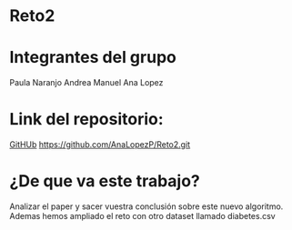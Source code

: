 # Reto2

# Integrantes del grupo
Paula Naranjo
Andrea Manuel
Ana Lopez
# Link del repositorio:

[GitHUb](https://github.com/AnaLopezP/Reto2.git)
https://github.com/AnaLopezP/Reto2.git
# ¿De que va este trabajo?
Analizar el paper y sacer vuestra conclusión sobre este nuevo algoritmo.
Ademas hemos ampliado el reto con otro dataset llamado diabetes.csv

